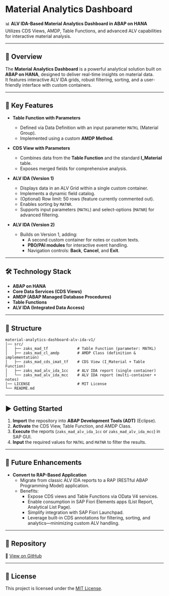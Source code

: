 # Material Analytics Dashboard

📊 **ALV IDA-Based Material Analytics Dashboard in ABAP on HANA**  
Utilizes CDS Views, AMDP, Table Functions, and advanced ALV capabilities for interactive material analysis.

---

## 🚀 Overview

The **Material Analytics Dashboard** is a powerful analytical solution built on **ABAP on HANA**, designed to deliver real-time insights on material data.  
It features interactive ALV IDA grids, robust filtering, sorting, and a user-friendly interface with custom containers.

---

## 🔑 Key Features

- **Table Function with Parameters**
  - Defined via Data Definition with an input parameter `MATKL` (Material Group).
  - Implemented using a custom **AMDP Method**.

- **CDS View with Parameters**
  - Combines data from the **Table Function** and the standard **I_Material** table.
  - Exposes merged fields for comprehensive analysis.

- **ALV IDA (Version 1)**
  - Displays data in an ALV Grid within a single custom container.
  - Implements a dynamic field catalog.
  - (Optional) Row limit: 50 rows (feature currently commented out).
  - Enables sorting by `MATNR`.
  - Supports input parameters (`MATKL`) and select-options (`MATNR`) for advanced filtering.

- **ALV IDA (Version 2)**
  - Builds on Version 1, adding:
    - A second custom container for notes or custom texts.
    - **PBO/PAI modules** for interactive event handling.
    - Navigation controls: **Back**, **Cancel**, and **Exit**.

---

## 🛠️ Technology Stack

- **ABAP on HANA**
- **Core Data Services (CDS Views)**
- **AMDP (ABAP Managed Database Procedures)**
- **Table Functions**
- **ALV IDA (Integrated Data Access)**

---

## 📂 Structure

```
material-analytics-dashboard-alv-ida-v1/
│── src/
│   ├── zaks_mad_tf             # Table Function (parameter: MATKL)
│   ├── zaks_mad_cl_amdp        # AMDP Class (definition & implementation)
│   ├── zaks_mad_cds_imat_tf    # CDS View (I_Material + Table Function)
│   ├── zaks_mad_alv_ida_1cc    # ALV IDA report (single container)
│   └── zaks_mad_alv_ida_mcc    # ALV IDA report (multi-container + notes)
│── LICENSE                     # MIT License
└── README.md
```

---

## ▶️ Getting Started

1. **Import** the repository into **ABAP Development Tools (ADT)** (Eclipse).
2. **Activate** the CDS View, Table Function, and AMDP Class.
3. **Execute** the reports (`zaks_mad_alv_ida_1cc` or `zaks_mad_alv_ida_mcc`) in SAP GUI.
4. **Input** the required values for `MATKL` and `MATNR` to filter the results.

---

## 📌 Future Enhancements

- **Convert to RAP-Based Application**
  - Migrate from classic ALV IDA reports to a RAP (RESTful ABAP Programming Model) application.
  - Benefits:
    - Expose CDS views and Table Functions via OData V4 services.
    - Enable consumption in SAP Fiori Elements apps (List Report, Analytical List Page).
    - Simplify integration with SAP Fiori Launchpad.
    - Leverage built-in CDS annotations for filtering, sorting, and analytics—minimizing custom ALV handling.

---

## 📎 Repository

🔗 [View on GitHub](https://github.com/iAnkitSinghK/material-analytics-dashboard-alv-ida-v1)

---

## 📝 License

This project is licensed under the [MIT License](LICENSE).

